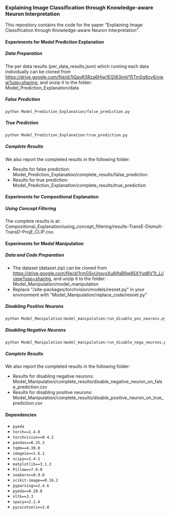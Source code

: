 ### Explaining  Image Classification through Knowledge-aware Neuron Interpretation

This repository contains the code for the paper "Explaining  Image Classification through Knowledge-aware Neuron Interpretation".



#### Experiments for Model Prediction Explanation

##### Data Preparation

The per data results (per_data_results.json) which  running each data individually can be cloned from https://drive.google.com/file/d/1jQavR3Rza6Hjw1EQ163imV15Tm5g8zv6/view?usp=sharing, and unzip it to the folder: Model_Prediction_Explanation/data

##### False Prediction

```
python Model_Prediction_Explanation/false_prediction.py
```

##### True Prediction

```python
python Model_Prediction_Explanation/true_prediction.py
```

##### Complete Results

We also report the completed results in the following folder:

- Results for false prediction: Model_Prediction_Explanation/complete_results/false_prediction
- Results for true prediction: Model_Prediction_Explanation/complete_results/true_prediction





#### Experiments for  Compositional Explanation

##### Using Concept Filtering

The complete results is at: Compositional_Explanation/using_concept_filtering/results-TransE-Dismult-TransD-ProjE_CLIP.csv. 





#### Experiments for Model Manipulation

##### Data and Code Preparation

- The dataset (dataset.zip) can be cloned from https://drive.google.com/file/d/1rmGSvUnsyxXu6jfqB9w85XYvd8VTt_Lj/view?usp=sharing, and unzip it to the folder: Model_Manipulation/model_manipulation
- Replace "/site-packages/torchvision/models/resnet.py" in your environment with "Model_Manipulation/replace_code/resnet.py"

##### Disabling Positive Neurons

```python
python Model_Manipulation/model_manipulation/run_disable_pos_neurons.py
```

##### Disabling Negative Neurons

```python
python Model_Manipulation/model_manipulation/run_disable_nega_neurons.py
```

##### Complete Results

We also report the completed results in the following folder:

- Results for disabling negative neurons: Model_Manipulation/complete_results/disable_negative_neuron_on_false_prediction.csv
- Results for disabling positive neurons:    Model_Manipulation/complete_results/disable_positive_neuron_on_true_prediction.csv





#### Dependencies

- `pyeda`
- `torch==1.4.0`
- `torchvision==0.4.2`
- `pandas==0.25.3`
- `tqdm==4.30.0`
- `imageio==2.6.1`
- `scipy==1.4.1`
- `matplotlib==3.1.3`
- `Pillow==7.0.0`
- `seaborn==0.9.0`
- `scikit-image==0.16.2`
- `pyparsing==2.4.6`
- `pyeda==0.28.0`
- `nltk==3.3`
- `spacy==2.2.4` 
- `pycocotools==2.0`
